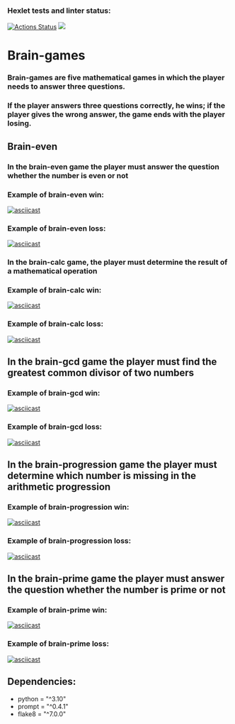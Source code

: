 ### Hexlet tests and linter status:
[![Actions Status](https://github.com/DimonDimasik/python-project-49/actions/workflows/hexlet-check.yml/badge.svg)](https://github.com/DimonDimasik/python-project-49/actions)
<a href="https://codeclimate.com/github/DimonDimasik/python-project-49/maintainability"><img src="https://api.codeclimate.com/v1/badges/86184d5727f28ce865bc/maintainability" /></a>

# Brain-games

### Brain-games are five mathematical games in which the player needs to answer three questions. 
### If the player answers three questions correctly, he wins; if the player gives the wrong answer, the game ends with the player losing.

## Brain-even
### In the brain-even game the player must answer the question whether the number is even or not

### Example of brain-even win:
[![asciicast](https://asciinema.org/a/KmtQLzXmeqKbqGeCr55japq8K.svg)](https://asciinema.org/a/KmtQLzXmeqKbqGeCr55japq8K)

### Example of brain-even loss:
[![asciicast](https://asciinema.org/a/K4tWDs6jJ6jhe3aSsnCl4Noc2.svg)](https://asciinema.org/a/K4tWDs6jJ6jhe3aSsnCl4Noc2)

### In the brain-calc game, the player must determine the result of a mathematical operation
### Example of brain-calc win:
[![asciicast](https://asciinema.org/a/pylHZ9mlugqw6WXhUEJX6tbc0.svg)](https://asciinema.org/a/pylHZ9mlugqw6WXhUEJX6tbc0)

### Example of brain-calc loss:
[![asciicast](https://asciinema.org/a/OGZs9oSRHNY2l6CPaSpeSiXWg.svg)](https://asciinema.org/a/OGZs9oSRHNY2l6CPaSpeSiXWg)

## In the brain-gcd game the player must find the greatest common divisor of two numbers
### Example of brain-gcd win:
[![asciicast](https://asciinema.org/a/DOtRw1bCGIH2uKoZGFxnSiXS9.svg)](https://asciinema.org/a/DOtRw1bCGIH2uKoZGFxnSiXS9)

### Example of brain-gcd loss:
[![asciicast](https://asciinema.org/a/MW67xGddIneFLAOzp6aAOW6hm.svg)](https://asciinema.org/a/MW67xGddIneFLAOzp6aAOW6hm)

## In the brain-progression game the player must determine which number is missing in the arithmetic progression
### Example of brain-progression win:
[![asciicast](https://asciinema.org/a/Whgnps5ohJST99NgOT7wR9tSd.svg)](https://asciinema.org/a/Whgnps5ohJST99NgOT7wR9tSd)

### Example of brain-progression loss:
[![asciicast](https://asciinema.org/a/tPQkrlKregzJE8JlGkGwCRppW.svg)](https://asciinema.org/a/tPQkrlKregzJE8JlGkGwCRppW)

## In the brain-prime game the player must answer the question whether the number is prime or not
### Example of brain-prime win:
[![asciicast](https://asciinema.org/a/SntkXAxxOOanValiz9kATB3el.svg)](https://asciinema.org/a/SntkXAxxOOanValiz9kATB3el)

### Example of brain-prime loss:
[![asciicast](https://asciinema.org/a/bFEXbOCEEtbY4UhXg8VYQj4Lx.svg)](https://asciinema.org/a/bFEXbOCEEtbY4UhXg8VYQj4Lx)


## Dependencies:
* python = "^3.10"
* prompt = "^0.4.1"
* flake8 = "^7.0.0"

